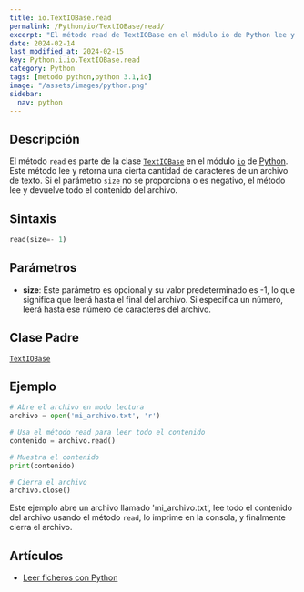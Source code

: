 ```yaml
---
title: io.TextIOBase.read
permalink: /Python/io/TextIOBase/read/
excerpt: "El método read de TextIOBase en el módulo io de Python lee y retorna caracteres de un archivo de texto."
date: 2024-02-14
last_modified_at: 2024-02-15
key: Python.i.io.TextIOBase.read
category: Python
tags: [metodo python,python 3.1,io]
image: "/assets/images/python.png"
sidebar:
  nav: python
---
```


## Descripción


El método `read` es parte de la clase [`TextIOBase`](https://www.w3api.com/Python/io/TextIOBase/) en el módulo [`io`](https://www.w3api.com/Python/io/) de [Python](https://www.manualweb.net/python/). Este método lee y retorna una cierta cantidad de caracteres de un archivo de texto. Si el parámetro `size` no se proporciona o es negativo, el método lee y devuelve todo el contenido del archivo.


## **Sintaxis**


```python
read(size=- 1)
```


## **Parámetros**

- **size**: Este parámetro es opcional y su valor predeterminado es -1, lo que significa que leerá hasta el final del archivo. Si especifica un número, leerá hasta ese número de caracteres del archivo.

## **Clase Padre**


[`TextIOBase`](https://www.w3api.com/Python/io/TextIOBase/)


## **Ejemplo**


```python
# Abre el archivo en modo lectura
archivo = open('mi_archivo.txt', 'r')

# Usa el método read para leer todo el contenido
contenido = archivo.read()

# Muestra el contenido
print(contenido)

# Cierra el archivo
archivo.close()

```


Este ejemplo abre un archivo llamado 'mi_archivo.txt', lee todo el contenido del archivo usando el método `read`, lo imprime en la consola, y finalmente cierra el archivo.


## Artículos

- [Leer ficheros con Python](https://lineadecodigo.com/python/leer-ficheros-con-python/)

